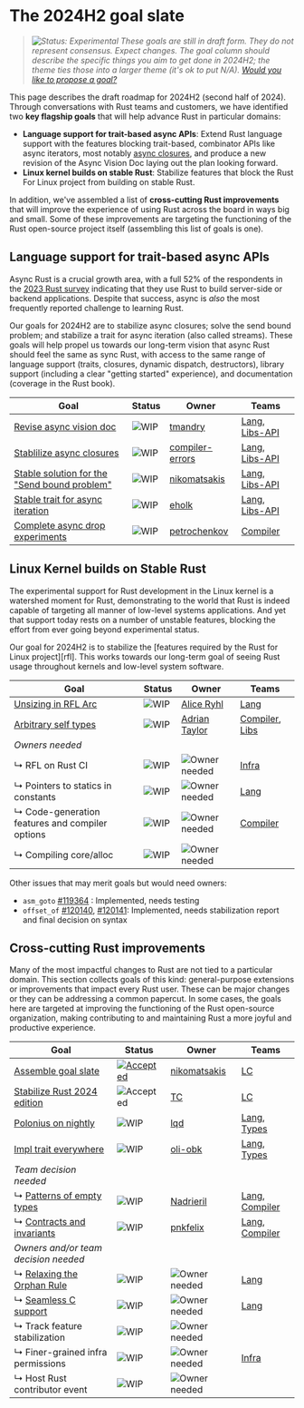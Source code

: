 # The 2024H2 goal slate

> *![Status: Experimental](https://img.shields.io/badge/Status-Experimental-yellow) These goals are still in draft form. They do not represent consensus. Expect changes. The goal column should describe the specific things you aim to get done in 2024H2; the theme ties those into a larger theme (it's ok to put N/A). [Would you like to propose a goal?](../how_to/propose_a_goal.md)*

This page describes the draft roadmap for 2024H2 (second half of 2024). Through conversations with Rust teams and customers, we have identified two **key flagship goals** that will help advance Rust in particular domains:

* **Language support for trait-based async APIs**: Extend Rust language support with the features blocking trait-based, combinator APIs like async iterators, most notably [async closures][AC], and produce a new revision of the Async Vision Doc laying out the plan looking forward.
* **Linux kernel builds on stable Rust**: Stabilize features that block the Rust For Linux project from building on stable Rust.

In addition, we've assembled a list of **cross-cutting Rust improvements** that will improve the experience of using Rust across the board in ways big and small. Some of these improvements are targeting the functioning of the Rust open-source project itself (assembling this list of goals is one).

## Language support for trait-based async APIs

Async Rust is a crucial growth area, with a full 52% of the respondents in the [2023 Rust survey](https://blog.rust-lang.org/2024/02/19/2023-Rust-Annual-Survey-2023-results.html) indicating that they use Rust to build server-side or backend applications. Despite that success, async is *also* the most frequently reported challenge to learning Rust. 

Our goals for 2024H2 are to stabilize async closures; solve the send bound problem; and stabilize a trait for async iteration (also called streams). These goals will help propel us towards our long-term vision that async Rust should feel the same as sync Rust, with access to the same range of language support (traits, closures, dynamic dispatch, destructors), library support (including a clear "getting started" experience), and documentation (coverage in the Rust book).

| Goal                                                | Status      | Owner               | Teams              |
| --------------------------------------------------- | ----------- | ------------------- | ------------------ |
| [Revise async vision doc][AVD]                      | ![WIP][wip] | [tmandry][]         | [Lang], [Libs-API] |
| [Stablilize async closures][AC]                     | ![WIP][wip] | [compiler-errors][] | [Lang], [Libs-API] |
| [Stable solution for the "Send bound problem"][ASB] | ![WIP][wip] | [nikomatsakis][]    | [Lang], [Libs-API] |
| [Stable trait for async iteration][AI]              | ![WIP][wip] | [eholk][]           | [Lang], [Libs-API] |
| [Complete async drop experiments][AD]               | ![WIP][wip] | [petrochenkov][]    | [Compiler]         |

[AVD]: ./Async.md
[AC]: ./Async--AsyncClosures.md
[ASB]: Async--SendBounds.md
[AI]: ./Async--Streams.md
[AD]: ./Async--Drop.md

## Linux Kernel builds on Stable Rust

The experimental support for Rust development in the Linux kernel is a watershed moment for Rust, demonstrating to the world that Rust is indeed capable of targeting all manner of low-level systems applications. And yet that support today rests on a number of unstable features, blocking the effort from ever going beyond experimental status.

Our goal for 2024H2 is to stabilize the [features required by the Rust for Linux project][rfl]. This works towards our long-term goal of seeing Rust usage throughout kernels and low-level system software.

| Goal                                            | Status      | Owner                | Teams              |
| ----------------------------------------------- | ----------- | -------------------- | ------------------ |
| [Unsizing in RFL Arc][]                         | ![WIP][wip] | [Alice Ryhl][]       | [Lang]             |
| [Arbitrary self types][]                        | ![WIP][wip] | [Adrian Taylor][]    | [Compiler], [Libs] |
| *Owners needed*                                 |             |                      |                    |
| ↳ RFL on Rust CI                                | ![WIP][wip] | ![Owner needed][own] | [Infra]            |
| ↳ Pointers to statics in constants              | ![WIP][wip] | ![Owner needed][own] | [Lang]             |
| ↳ Code-generation features and compiler options | ![WIP][wip] | ![Owner needed][own] | [Compiler]         |
| ↳ Compiling core/alloc                          | ![WIP][wip] | ![Owner needed][own] |                    |

[Alice Ryhl]: https://github.com/Darksonn/

Other issues that may merit goals but would need owners:

* `asm_goto` [#119364][] : Implemented, needs testing
* `offset_of` [#120140][], [#120141][]: Implemented, needs stabilization report and final decision on syntax

[Unsizing in RFL Arc]: ./rfl_arc_unsizing.md
[Arbitrary self types]: ./arbitrary_self_types.md
[Adrian Taylor]: https://github.com/adetaylor
[#119364]: https://github.com/rust-lang/rust/issues/119364
[#120140]: https://github.com/rust-lang/rust/issues/120140
[#120141]: https://github.com/rust-lang/rust/issues/120141

## Cross-cutting Rust improvements

Many of the most impactful changes to Rust are not tied to a particular domain. This section collects goals of this kind: general-purpose extensions or improvements that impact every Rust user. These can be major changes or they can be addressing a common papercut. In some cases, the goals here are targeted at improving the functioning of the Rust open-source organization, making contributing to and maintaining Rust a more joyful and productive experience.

| Goal                                 | Status                      | Owner                | Teams              |
| ------------------------------------ | --------------------------- | -------------------- | ------------------ |
| [Assemble goal slate][]              | [![Accepted][acc]][rfc3614] | [nikomatsakis]       | [LC]               |
| [Stabilize Rust 2024 edition][]      | ![Accepted][acc]            | [TC]                 | [LC]               |
| [Polonius on nightly][]              | ![WIP][wip]                 | [lqd]                | [Lang], [Types]    |
| [Impl trait everywhere][]            | ![WIP][wip]                 | [oli-obk]            | [Lang], [Types]    |
| *Team decision needed*               |                             |                      |                    |
| ↳ [Patterns of empty types][]        | ![WIP][wip]                 | [Nadrieril]          | [Lang], [Compiler] |
| ↳ [Contracts and invariants][]        | ![WIP][wip]                 | [pnkfelix]          | [Lang], [Compiler] |
| *Owners and/or team decision needed* |                             |                      |                    |
| ↳ [Relaxing the Orphan Rule][]       | ![WIP][wip]                 | ![Owner needed][own] | [Lang]             |
| ↳ [Seamless C support][]             | ![WIP][wip]                 | ![Owner needed][own] | [Lang]             |
| ↳ Track feature stabilization        | ![WIP][wip]                 | ![Owner needed][own] |                    |
| ↳ Finer-grained infra permissions    | ![WIP][wip]                 | ![Owner needed][own] | [Infra]            |
| ↳ Host Rust contributor event        | ![WIP][wip]                 | ![Owner needed][own] |                    |

[Assemble goal slate]: ./Project-goal-slate.md
[rfc3614]: https://github.com/rust-lang/rfcs/pull/3614
[Contracts and invariants]: ./Contracts-and-invariants.md
[Stabilize Rust 2024 edition]: ./Rust-2024-Edition.md
[Intrusive linked lists]: ./Intrusive-linked-lists.md
[Fallible allocation]: ./Fallible-allocation.md
[Impl trait everywhere]: ./Impl-trait-everywhere.md
[Intrusive linked lists]: ./Intrusive-linked-lists.md
[Patterns of empty types]: ./Patterns-of-empty-types.md
[Polonius on nightly]: ./Polonius.md
[Relaxing the Orphan Rule]: ./Relaxing-the-Orphan-Rule.md
[Seamless C support]: ./Seamless-C-Support.md

[own]: https://img.shields.io/badge/Owner%20Needed-blue

[acc]: https://img.shields.io/badge/Accepted-green
[prov]: https://img.shields.io/badge/Provisional-yellow
[wip]: https://img.shields.io/badge/WIP-yellow

[compiler-errors]: https://github.com/compiler-errors
[eholk]: https://github.com/eholk
[lqd]: https://github.com/lqd
[Nadrieril]: https://github.com/Nadrieril
[nikomatsakis]: https://github.com/nikomatsakis
[oli-obk]: https://github.com/oli-obk
[tmandry]: https://github.com/tmandry
[petrochenkov]: https://github.com/petrochenkov
[pnkfelix]: https://github.com/pnkfelix
[TC]: https://github.com/traviscross

[Compiler]: https://www.rust-lang.org/governance/teams/compiler
[Infra]: https://www.rust-lang.org/governance/teams/infra
[Lang]: https://www.rust-lang.org/governance/teams/lang
[LC]: https://www.rust-lang.org/governance/teams/leadership-council
[Libs]: https://www.rust-lang.org/governance/teams/library#team-libs
[Libs-API]: https://www.rust-lang.org/governance/teams/library#team-libs-api
[Types]: https://www.rust-lang.org/governance/teams/compiler#team-types
